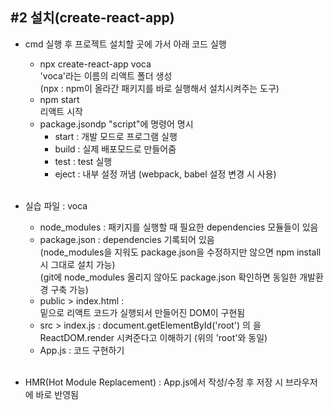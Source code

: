 ## #2 설치(create-react-app)

- cmd 실행 후 프로젝트 설치할 곳에 가서 아래 코드 실행   
  * npx create-react-app voca   
    'voca'라는 이름의 리액트 폴더 생성   
    (npx : npm이 올라간 패키지를 바로 실행해서 설치시켜주는 도구)   
  * npm start   
    리액트 시작   
  * package.jsondp "script"에 명령어 명시   
    * start : 개발 모드로 프로그램 실행   
    * build : 실제 배포모드로 만들어줌   
    * test : test 실행   
    * eject : 내부 설정 꺼냄 (webpack, babel 설정 변경 시 사용)
  <br>

- 실습 파일 : voca   
  * node_modules : 패키지를 실행할 때 필요한 dependencies 모듈들이 있음   
  * package.json : dependencies 기록되어 있음   
    (node_modules을 지워도 package.json을 수정하지만 않으면 npm install 시 그대로 설치 가능)   
    (git에 node_modules 올리지 않아도 package.json 확인하면 동일한 개발환경 구축 가능)
  * public > index.html : <div id="root"></div> 밑으로 리액트 코드가 실행되서 만들어진 DOM이 구현됨   
  * src > index.js : document.getElementById('root') 의 <App />을 ReactDOM.render 시켜준다고 이해하기 (위의 'root'와 동일)   
  * App.js : 코드 구현하기   
    <br>

- HMR(Hot Module Replacement) : App.js에서 작성/수정 후 저장 시 브라우저에 바로 반영됨   
